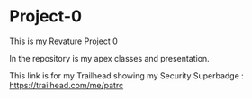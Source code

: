 # Project-0

This is my Revature Project 0

In the repository is my apex classes and presentation.

This link is for my Trailhead showing my Security Superbadge : https://trailhead.com/me/patrc
